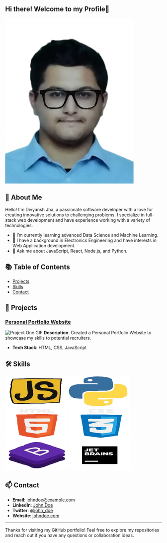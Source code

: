 ## Hi there! Welcome to my Profile👋

![Profile Banner](images/Divyansh.png)

## 👋 About Me

Hello! I'm Divyansh Jha, a passionate software developer with a love for creating innovative solutions to challenging problems. I specialize in full-stack web development and have experience working with a variety of technologies.

- 🌱 I’m currently learning advanced Data Science and Machine Learning.
- 🔭 I have a background in Electronics Engineering and have interests in Web Application development.
- 💬 Ask me about JavaScript, React, Node.js, and Python.

## 📚 Table of Contents

- [Projects](#-projects)
- [Skills](#-skills)
- [Contact](#-contact)

## 🚀 Projects

### [Personal Portfolio Website](https://jha-divyansh.netlify.app/)
![Project One GIF](https://github.com/username/repositoryname/blob/main/assets/project1.gif)
**Description**: Created a Personal Portfolio Website to showcase my skills to potential recruiters.
- **Tech Stack**: HTML, CSS, JavaScript


## 🛠 Skills

<img src="https://github.com/Divyansh-Jha/Divyansh-Jha/blob/main/images/JavaScript%20GIF.gif?raw=true" alt="JavaScript GIF" width="200" height="100"><img src="https://github.com/Divyansh-Jha/Divyansh-Jha/blob/main/images/Python%20GIF.gif?raw=true" alt="Python GIF" width="200" height="100">
<img src="https://github.com/Divyansh-Jha/Divyansh-Jha/blob/main/images/HTML%20GIF.gif?raw=true" alt="HTML GIF" width="200" height="100">
<img src="https://github.com/Divyansh-Jha/Divyansh-Jha/blob/main/images/CSS%20GIF.gif?raw=true" alt="CSS GIF" width="200" height="100">
<img src="https://github.com/Divyansh-Jha/Divyansh-Jha/blob/main/images/Bootstrap%20GIF.gif?raw=true" alt="Bootstrap GIF" width="200" height="100">
<img src="https://github.com/Divyansh-Jha/Divyansh-Jha/blob/main/images/JetBrains%20GIF.gif?raw=trueg" alt="PyCharm GIF" width="200" height="100">


## 📫 Contact

- **Email**: [johndoe@example.com](mailto:johndoe@example.com)
- **LinkedIn**: [John Doe](https://www.linkedin.com/in/johndoe/)
- **Twitter**: [@john_doe](https://twitter.com/john_doe)
- **Website**: [johndoe.com](https://johndoe.com)

---

Thanks for visiting my GitHub portfolio! Feel free to explore my repositories and reach out if you have any questions or collaboration ideas.

<!--
**Divyansh-Jha/Divyansh-Jha** is a ✨ _special_ ✨ repository because its `README.md` (this file) appears on your GitHub profile.

Here are some ideas to get you started:

- 🔭 I’m currently working on ...
- 🌱 I’m currently learning ...
- 👯 I’m looking to collaborate on ...
- 🤔 I’m looking for help with ...
- 💬 Ask me about ...
- 📫 How to reach me: ...
- 😄 Pronouns: ...
- ⚡ Fun fact: ...
-->

